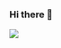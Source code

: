 ### Hi there 👋
<p class="aligncenter">
<img src="https://media.giphy.com/media/xT9IgG50Fb7Mi0prBC/giphy.gif"/>
</p>


